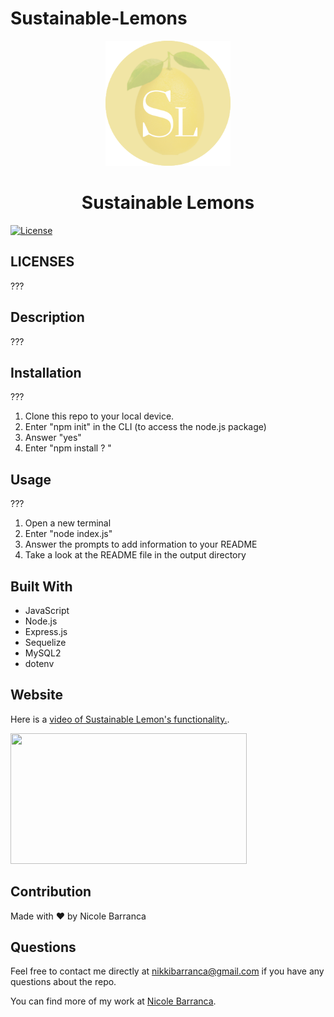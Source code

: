 # Sustainable-Lemons

  <p align="center">
  <a href="" rel="noopener">
 <img width=200px height=200px src="./images/SL.png" alt="Project logo"></a>
</p>

<h1 align="center">Sustainable Lemons</h1>

[![License](https://img.shields.io/badge/License-MIT-green.svg)](https://opensource.org/licenses/MIT)

## LICENSES

???

## Description

???

## Installation

???

1. Clone this repo to your local device.
2. Enter "npm init" in the CLI (to access the node.js package)
3. Answer "yes"
4. Enter "npm install ? "

## Usage

???

1. Open a new terminal
2. Enter "node index.js"
3. Answer the prompts to add information to your README
4. Take a look at the README file in the output directory

## Built With

- JavaScript
- Node.js
- Express.js
- Sequelize
- MySQL2
- dotenv

## Website

Here is a [video of Sustainable Lemon's functionality.]().

<img width=378px height=209px src="" alt=""></a>

## Contribution

Made with ❤️ by Nicole Barranca

## Questions

Feel free to contact me directly at nikkibarranca@gmail.com if you have any questions about the repo.

You can find more of my work at [Nicole Barranca](https://github.com/NicoleBarranca).
